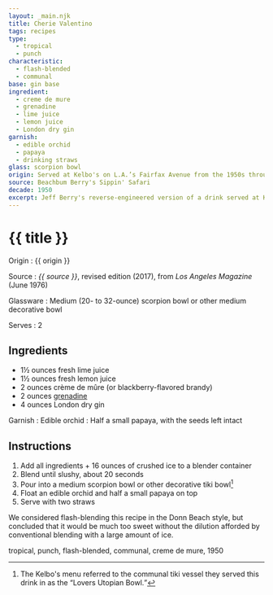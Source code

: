```yaml
---
layout: _main.njk
title: Cherie Valentino
tags: recipes
type:
  - tropical
  - punch
characteristic:
  - flash-blended
  - communal
base: gin base
ingredient:
  - creme de mure
  - grenadine
  - lime juice
  - lemon juice
  - London dry gin
garnish:
  - edible orchid
  - papaya
  - drinking straws
glass: scorpion bowl
origin: Served at Kelbo's on L.A.’s Fairfax Avenue from the 1950s through the 1980s. A <cite>Los Angeles</cite> magazine feature listed the ingredients, but not the proportions. Jeff Berry took a stab at recreating it, which we have adapted here.
source: Beachbum Berry's Sippin' Safari 
decade: 1950
excerpt: Jeff Berry's reverse-engineered version of a drink served at Kelbo's on L.A.’s Fairfax Avenue from the 1950s through the 1980s.
---
```


<!-- markdownlint-disable MD025 -->
# {{ title }}
<!-- markdownlint-enable MD025 -->

Origin
  : {{ origin }}

Source
  : <cite><span data-pagefind-filter="Source">{{ source }}</span></cite>, revised edition (2017), from <cite><span data-pagefind-filter="Source">Los Angeles Magazine</span></cite> (June 1976)

Glassware
  : Medium (20- to 32-ounce) scorpion bowl or other medium decorative bowl

Serves
  : 2

## Ingredients

* 1&frac12; ounces fresh lime juice
* 1&frac12; ounces fresh lemon juice
* 2 ounces crème de mûre (or blackberry-flavored brandy)
* 2 ounces [grenadine](/mixes/grenadine/)
* 4 ounces London dry gin

Garnish
  : <span data-pagefind-filter="Garnish">Edible orchid</span>
  : Half a small papaya, with the seeds left intact

## Instructions

1. Add all ingredients + 16 ounces of crushed ice to a blender container
2. Blend until slushy, about 20 seconds
3. Pour into a medium scorpion bowl or other decorative tiki bowl[^1]
4. Float an edible orchid and half a small papaya on top
5. Serve with two straws

[^1]: The Kelbo's menu referred to the communal tiki vessel they served this drink in as the <q>Lovers Utopian Bowl.</q>

<tiki-callout type="note">

  We considered flash-blending this recipe in the Donn Beach style, but concluded that it would be much too sweet without the dilution afforded by conventional blending with a large amount of ice.
</tiki-callout>

<div
  class="sr-only"
  data-cat[0]="Drink"
  data-type[0]="Tropical"
  data-type[1]="Punch"
  data-char[0]="Flash-blended"
  data-char[1]="Communal"
  data-origin[0]="Kelbo’s, Los Angeles"
  data-base[0]="Gin"
  data-ingredient[0]="Crème de mûre"
  data-ingredient[1]="Brandy, blackberry-flavored"
  data-ingredient[2]="Grenadine"
  data-ingredient[3]="Lime juice"
  data-ingredient[4]="Lemon juice"
  data-ingredient[5]="Gin, London dry"
  data-pantry[0]="Edible orchid"
  data-pantry[1]="Papaya"
  data-syrup[0]="Grenadine"
  data-juice[0]="Lime juice"
  data-juice[1]="Lemon juice"
  data-liquor[0]="Crème de mûre"
  data-liquor[1]="Brandy, blackberry-flavored"
  data-liquor[2]="Gin, London dry"
  data-glass[0]="Scorpion bowl"
  data-glass[1]="Scorpion bowl, medium (20- to 32-ounce)"
  data-glass[2]="Decorative bowl"
  data-glass[3]="Decorative bowl, medium (20- to 32-ounce)"
  data-garnish[0]="Papaya half, small"
  data-decade[0]="1950"
  data-pagefind-filter="
    Category[data-cat[0]],
    Type[data-type[0]],
    Type[data-type[1]],
    Characteristic[data-char[0]],
    Characteristic[data-char[1]],
    Origin[data-origin[0]],
    Source[data-source[0]],
    Source[data-source[1]],
    Base[data-base[0]],
    Ingredient[data-ingredient[0]],
    Ingredient[data-ingredient[1]],
    Ingredient[data-ingredient[2]],
    Ingredient[data-ingredient[3]],
    Ingredient[data-ingredient[4]],
    Ingredient[data-ingredient[5]],
    Pantry[data-pantry[0]],
    Pantry[data-pantry[1]],
    Syrup[data-syrup[0]],
    Juice[data-juice[0]],
    Juice[data-juice[1]],
    Liquor[data-liquor[0]],
    Liquor[data-liquor[1]],
    Liquor[data-liquor[2]],
    Glassware[data-glass[0]],
    Glassware[data-glass[1]],
    Glassware[data-glass[2]],
    Glassware[data-glass[3]],
    Garnish[data-garnish[0]],
    Decade[data-decade[0]]
  "
>
</div>

<div class="keywords" aria-hidden>tropical, punch, flash-blended, communal, creme de mure, 1950</div>
